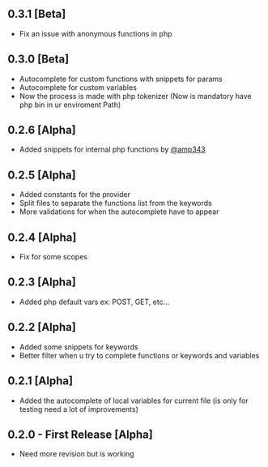 ## 0.3.1 [Beta]
* Fix an issue with anonymous functions in php

## 0.3.0 [Beta]
* Autocomplete for custom functions with snippets for params
* Autocomplete for custom variables
* Now the process is made with php tokenizer (Now is mandatory have php bin in ur enviroment Path)

## 0.2.6 [Alpha]
* Added snippets for internal php functions by [@amp343](https://github.com/amp343)

## 0.2.5 [Alpha]
* Added constants for the provider
* Split files to separate the functions list from the keywords
* More validations for when the autocomplete have to appear

## 0.2.4 [Alpha]
* Fix for some scopes

## 0.2.3 [Alpha]
* Added php default vars ex: POST, GET, etc...

## 0.2.2 [Alpha]
* Added some snippets for keywords
* Better filter when u try to complete functions or keywords and variables

## 0.2.1 [Alpha]
* Added the autocomplete of local variables for current file (is only for testing need a lot of improvements)

## 0.2.0 - First Release [Alpha]
* Need more revision but is working
